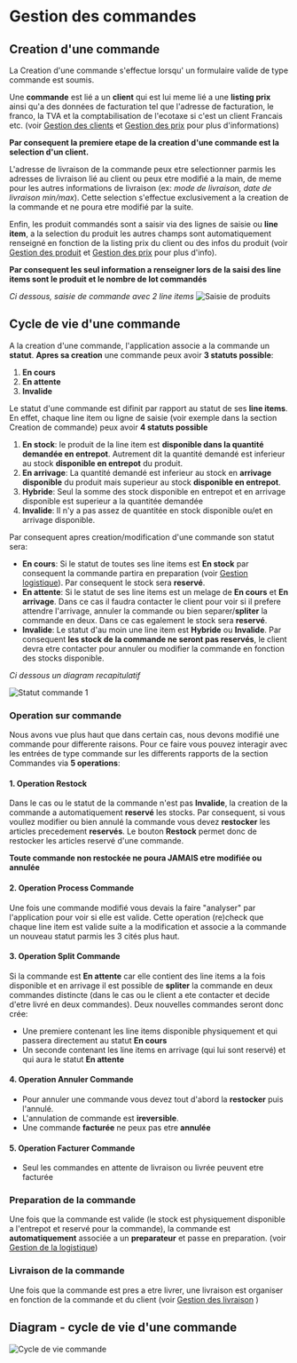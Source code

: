 # Gestion des commandes

## **Creation d'une commande**

La Creation d'une commande s'effectue lorsqu' un formulaire valide de type commande est soumis.

Une **commande** est lié a un **client** qui est lui meme lié a une **listing prix** ainsi qu'a des données de facturation tel que l'adresse de facturation, le franco, la TVA et la comptabilisation de l'ecotaxe si c'est un client Francais etc. (voir [Gestion des clients](/orders_and_delivery/clients.md) et [Gestion des prix](/orders_and_delivery/prices.md) pour plus d'informations)

**Par consequent la premiere etape de la creation d'une commande est la selection d'un client.**

L'adresse de livraison de la commande peux etre selectionner parmis les adresses de livraison lié au client ou peux etre modifié a la main, de meme pour les autres informations de livraison (ex: *mode de livraison, date de livraison min/max*). Cette selection s'effectue exclusivement a la creation de la commande et ne poura etre modifié par la suite.

Enfin, les produit commandés sont a saisir via des lignes de saisie ou **line item**, a la selection du produit les autres champs sont automatiquement renseigné en fonction de la listing prix du client ou des infos du produit (voir [Gestion des produit](/orders_and_delivery/products.md) et [Gestion des prix](/orders_and_delivery/prices.md) pour plus d'info).

**Par consequent les seul information a renseigner lors de la saisi des line items sont le produit et le nombre de lot commandés**

*Ci dessous, saisie de commande avec 2 line items*
![Saisie de produits](/img/orders_and_delivery/orders/order_line_items.png)


## **Cycle de vie d'une commande**

A la creation d'une commande, l'application associe a la commande un **statut**. **Apres sa creation** une commande peux avoir **3 statuts possible**:

1. **En cours**
2. **En attente**
3. **Invalide**

Le statut d'une commande est difinit par rapport au statut de ses **line items**. En effet, chaque line item ou ligne de saisie (voir exemple dans la section Creation de commande) peux avoir **4 statuts possible**

1. **En stock**: le produit de la line item est **disponible dans la quantité demandée en entrepot**. Autrement dit la quantité demandé est inferieur au stock **disponible en entrepot** du produit.
2. **En arrivage**: La quantité demandé est inferieur au stock en **arrivage disponible** du produit mais superieur au stock **disponible en entrepot**.
3. **Hybride**: Seul la somme des stock disponible en entrepot et en arrivage disponible est superieur a la quantitée demandée
4. **Invalide**: Il n'y a pas assez de quantitée en stock disponible ou/et en arrivage disponible.

Par consequent apres creation/modification d'une commande son statut sera:

* **En cours**: Si le statut de toutes ses line items est **En stock** par consequent la commande partira en preparation (voir [Gestion logistique](/orders_and_delivery/logistics.md)). Par consequent le stock sera **reservé**.
* **En attente**: Si le statut de ses line items est un melage de **En cours** et **En arrivage**. Dans ce cas il faudra contacter le client pour voir si il prefere attendre l'arrivage, annuler la commande ou bien separer/**spliter** la commande en deux. Dans ce cas egalement le stock sera **reservé**.
* **Invalide**: Le statut d'au moin une line item est **Hybride** ou **Invalide**. Par consequent **les stock de la commande ne seront pas reservés**, le client devra etre contacter pour annuler ou modifier la commande en fonction des stocks disponible.

*Ci dessous un diagram recapitulatif*

![Statut commande 1](/img/orders_and_delivery/orders/order_status_1.png)

### Operation sur commande

Nous avons vue plus haut que dans certain cas, nous devons modifié une commande pour differente raisons. Pour ce faire vous pouvez interagir avec les entrées de type commande sur les differents rapports de la section Commandes via **5 operations**:

#### **1. Operation Restock**

Dans le cas ou le statut de la commande n'est pas **Invalide**, la creation de la commande a automatiquement **reservé** les stocks. Par consequent, si vous voullez modifier ou bien annulé la commande vous devez **restocker** les articles precedement **reservés**. Le bouton **Restock** permet donc de restocker les articles reservé d'une commande.

**Toute commande non restockée ne poura JAMAIS etre modifiée ou annulée**

#### **2. Operation Process Commande**

Une fois une commande modifié vous devais la faire "analyser" par l'application pour voir si elle est valide. Cette operation (re)check que chaque line item est valide suite a la modification et associe a la commande un nouveau statut parmis les 3 cités plus haut.

#### **3. Operation Split Commande**

Si la commande est **En attente** car elle contient des line items a la fois disponible et en arrivage il est possible de **spliter** la commande en deux commandes distincte (dans le cas ou le client a ete contacter et decide d'etre livré en deux commandes). Deux nouvelles commandes seront donc crée:

* Une premiere contenant les line items disponible physiquement et qui passera directement au statut **En cours**
* Un seconde contenant les line items en arrivage (qui lui sont reservé) et qui aura le statut **En attente**

#### **4. Operation Annuler Commande**

* Pour annuler une commande vous devez tout d'abord la **restocker** puis l'annulé. 
* L'annulation de commande est **ireversible**.
* Une commande **facturée** ne peux pas etre **annulée**

#### **5. Operation Facturer Commande**

* Seul les commandes en attente de livraison ou livrée peuvent etre facturée


### Preparation de la commande

Une fois que la commande est valide (le stock est physiquement disponible a l'entrepot et reservé pour la commande), la commande est **automatiquement** associée a un **preparateur** et passe en preparation. (voir [Gestion de la logistique](/orders_and_delivery/logistics.md))

### Livraison de la commande

Une fois que la commande est pres a etre livrer, une livraison est organiser en fonction de la commande et du client (voir [Gestion des livraison](/orders_and_delivery/delivery.md) )

## Diagram - cycle de vie d'une commande

![Cycle de vie commande](/img/orders_and_delivery/orders/order_lifecycle.png)